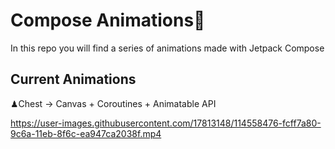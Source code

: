 # Compose Animations🚀

In this repo you will find a series of animations made with Jetpack Compose

## Current Animations

♟Chest -> Canvas + Coroutines + Animatable API

https://user-images.githubusercontent.com/17813148/114558476-fcff7a80-9c6a-11eb-8f6c-ea947ca2038f.mp4

